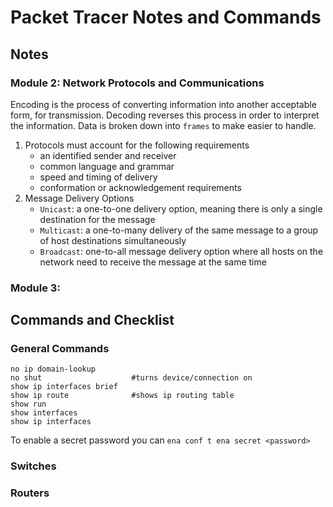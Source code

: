 # Packet Tracer Notes and Commands

## Notes

### Module 2: Network Protocols and Communications

Encoding is the process of converting information into another acceptable form, for transmission. Decoding reverses this process in order to interpret the information. Data is broken down into `frames` to make easier to handle. 

1. Protocols must account for the following requirements
    * an identified sender and receiver
    * common language and grammar
    * speed and timing of delivery
    * conformation or acknowledgement requirements
1. Message Delivery Options
    * `Unicast`: a one-to-one delivery option, meaning there is only a single destination for the message
    * `Multicast`: a one-to-many delivery of the same message to a group of host destinations simultaneously
    * `Broadcast`: one-to-all message delivery option where all hosts on the network need to receive the message at the same time
  

### Module 3: 



## Commands and Checklist

### General Commands

   ````
   no ip domain-lookup        
   no shut                    #turns device/connection on
   show ip interfaces brief   
   show ip route              #shows ip routing table
   show run                   
   show interfaces            
   show ip interfaces         
   ````
   To enable a secret password you can
      ````
      ena
      conf t
      ena secret <password>
      ````
### Switches





### Routers








